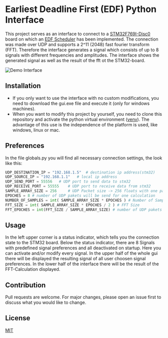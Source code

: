 # Earliest Deadline First (EDF) Python Interface

This project serves as an interface to connect to a [STM32F769I-Disc0](https://www.st.com/en/evaluation-tools/32f769idiscovery.html) board on which an [EDF Scheduler](https://gitlab.fa-wi.de/punicawaikiki/freertos-ethernet-edf) has been implemented.
The connection was made over UDP and supports a 2^11 (2048) fast fourier transform (FFT). Therefore the interface generates a signal which consists of up to 8 signals with different frequencies and amplitudes. The interface shows the generated signal as well as the result of the fft ot the STM32-board.

![Demo Interface](http://gitlab.fa-wi.de/punicawaikiki/edf-python-interface/-/raw/master/pictures/demo.png)

## Installation

* If you only want to use the interface with no custom modifications, you need to download the gui.exe file and execute it (only for windows machines).
* When you want to modify this project by yourself, you need to clone this repository and activate the python virtual environment ([venv](https://docs.python.org/3/library/venv.html)). The advantage of this use is the independence of the platform is used, like windows, linux or mac.
## Preferences

In the file globals.py you will find all necessary connection settings, the look like this:

```python
UDP_DESTINATION_IP = "192.168.1.5"  # destination ip address(stm32)
UDP_SOURCE_IP = "192.168.1.1"   # local ip address
UDP_SEND_PORT = 55556   # UDP port to send data to stm32
UDP_RECEIVE_PORT = 55555    # UDP port to receive data from stm32
SAMPLE_ARRAY_SIZE = 256     # UDP Packet size -> 256 floats with one paket will be send
EPOCHES = 8 # number of UDP pakets will be send for one calculation
NUMBER_OF_SAMPLES = int( SAMPLE_ARRAY_SIZE * EPOCHES ) # Number of Samples
FFT_SIZE = int( SAMPLE_ARRAY_SIZE * EPOCHES / 2 ) # FFT Size
FFT_EPOCHES = int(FFT_SIZE / SAMPLE_ARRAY_SIZE) # number of UDP pakets will be send back to host
```

## Usage

In the left upper corner is a status indicator, which tells you the connection state to the STM32 board.
Below the status indicator, there are 8 Signals with predefined signal preferences and all deactivated on startup. Here you can activate and/or modify every signal.
In the upper half of the whole gui there will be displayed the resulting signal of all user choosen signal preferences.
In the lower half of the interface there will be the result of the FFT-Calculation displayed.

## Contribution
Pull requests are welcome. For major changes, please open an issue first to discuss what you would like to change.

## License
[MIT](https://choosealicense.com/licenses/mit/)


